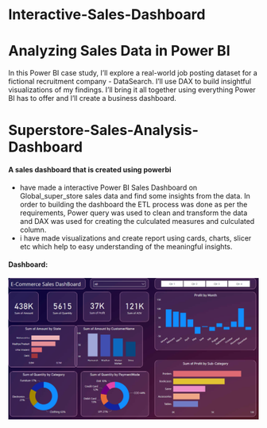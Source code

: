 # Interactive-Sales-Dashboard

# Analyzing Sales Data in Power BI

In this Power BI case study, I’ll explore a real-world job posting dataset for a fictional recruitment company - DataSearch. I’ll use DAX to build insightful visualizations of my findings. I’ll bring it all together using everything Power BI has to offer and I’ll create a business dashboard.

# Superstore-Sales-Analysis-Dashboard

#### A sales dashboard that is created using powerbi

*  have made a interactive Power BI Sales Dashboard on Global_super_store sales data and find some insights from the data. In order to building the dashboard the ETL process was done as per the requirements, Power query was used to clean and transform the data and DAX was used for creating the culculated measures and culculated column.
* i have made visualizations and create report using cards, charts, slicer etc which help to easy understanding of the meaningful insights.

#### Dashboard:

![DahBoard](https://raw.githubusercontent.com/natsutaizai9/Interactive-Sales-Dashboard/main/SD/Dash.png)
